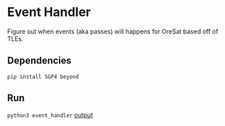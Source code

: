 # Event Handler
Figure out when events (aka passes) will happens for OreSat based off of TLEs.

## Dependencies
`pip install SGP4 beyond`

## Run
`python3 event_handler`
[output](output.jpg)
